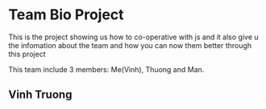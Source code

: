 <h1>Team Bio Project</h1>
<p>This is the project showing us how to co-operative with js and it also give u the infomation about the team and how you can now them better through this project</p>
<p> This team include 3 members: Me(Vinh), Thuong and Man.</p>
<h2>Vinh Truong</h2>
